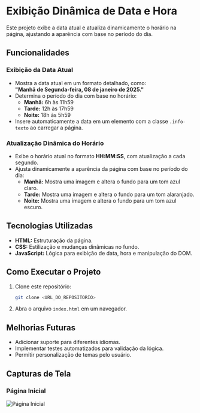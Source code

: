 # Exibição Dinâmica de Data e Hora

Este projeto exibe a data atual e atualiza dinamicamente o horário na página, ajustando a aparência com base no período do dia.

## Funcionalidades

### Exibição da Data Atual
- Mostra a data atual em um formato detalhado, como:  
  **"Manhã de Segunda-feira, 08 de janeiro de 2025."**
- Determina o período do dia com base no horário:
  - **Manhã:** 6h às 11h59
  - **Tarde:** 12h às 17h59
  - **Noite:** 18h às 5h59
- Insere automaticamente a data em um elemento com a classe `.info-texto` ao carregar a página.

### Atualização Dinâmica do Horário
- Exibe o horário atual no formato **HH:MM:SS**, com atualização a cada segundo.
- Ajusta dinamicamente a aparência da página com base no período do dia:
  - **Manhã:** Mostra uma imagem e altera o fundo para um tom azul claro.
  - **Tarde:** Mostra uma imagem e altera o fundo para um tom alaranjado.
  - **Noite:** Mostra uma imagem e altera o fundo para um tom azul escuro.

## Tecnologias Utilizadas
- **HTML:** Estruturação da página.
- **CSS:** Estilização e mudanças dinâmicas no fundo.
- **JavaScript:** Lógica para exibição de data, hora e manipulação do DOM.

## Como Executar o Projeto
1. Clone este repositório:
   ```bash
   git clone <URL_DO_REPOSITORIO>
   ```
2. Abra o arquivo `index.html` em um navegador.

## Melhorias Futuras
- Adicionar suporte para diferentes idiomas.
- Implementar testes automatizados para validação da lógica.
- Permitir personalização de temas pelo usuário.

## Capturas de Tela
### Página Inicial
![Página Inicial](assets/img/exemplo.jpg)
